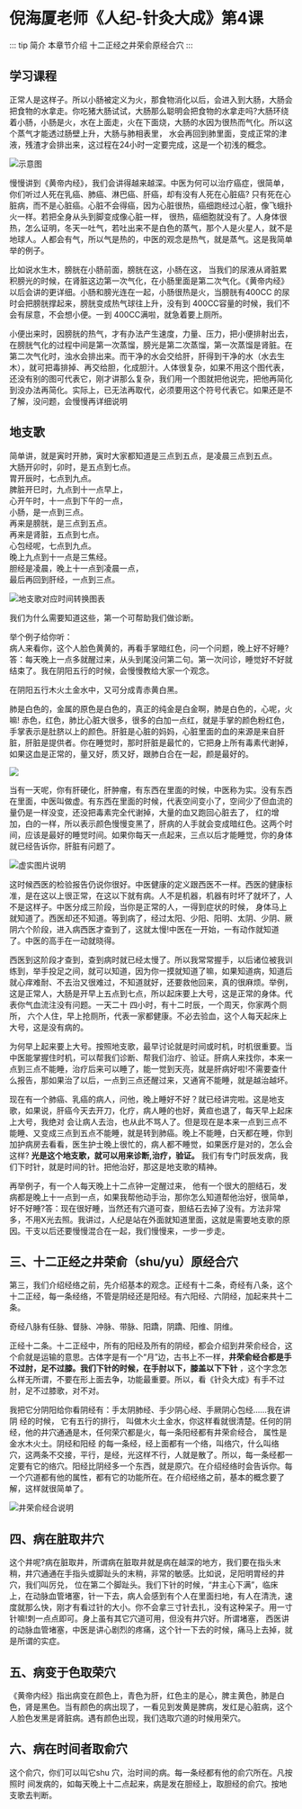 # 倪海厦老师《人纪-针灸大成》第4课
 
::: tip 简介
 本章节介绍  十二正经之井荣俞原经合穴
:::
## 学习课程
<xgplayer url="https://s3.ananas.chaoxing.com/video/f7/9b/3b/dcd26e931669e09114c6b19a1fa3bddb/sd.mp4" />
 
正常人是这样子。所以小肠被定义为火，那食物消化以后，会进入到大肠，大肠会把食物的水拿走。你吃猪大肠试试，大肠那么聪明会把食物的水拿走吗?大肠环绕着小肠，小肠是火，水在上面走，火在下面烧，大肠的水因为很热而气化。所以这个蒸气才能透过肠壁上升，大肠与肺相表里， 水会再回到肺里面，变成正常的津液，残渣才会排出来，这过程在24小时一定要完成，这是一个初浅的概念。

![示意图](https://p.cldisk.com/star3/origin/36db0249d5f2c0e3c27569d1f879e50b.png)

 慢慢讲到《黄帝内经》，我们会讲得越来越深。中医为何可以治疗癌症，很简单，你们听过人死在乳癌、肺癌、淋巴癌、肝癌，却有没有人死在心脏癌? 只有死在心脏病，而不是心脏癌。心脏不会得癌，因为心脏很热，癌细跑经过心脏，像飞蛾扑火一样。若把全身从头到脚变成像心脏一样， 很热，癌细胞就没有了。人身体很热，怎么证明，冬天一吐气，若吐出来不是白色的蒸气，那个人是火星人，就不是地球人。人都会有气，所以气是热的，中医的观念是热气，就是蒸气。这是我简单举的例子。  


比如说水生木，膀胱在小肠前面，膀胱在这，小肠在这， 当我们的尿液从肾脏累积膀光的时候，在肾脏这边第一次气化，在小肠里面是第二次气化。《黄帝内经》以后会讲的更详细。小肠和膀光连在一起，小肠很热是火，当膀胱有400CC 的尿时会把膀胱撑起来，膀胱变成热气球往上升，没有到 400CC容量的时候，我们不会有尿意，不会想小便。一到 400CC满啦，就急着要上厕所。


小便出来时，因膀胱的热气，才有办法产生速度，力量、压力，把小便排射出去，在膀胱气化的过程中间是第一次蒸馏，膀光是第二次蒸馏，第一次蒸馏是肾脏。在第二次气化时，浊水会排出来。而干净的水会交给肝，肝得到干净的水（水去生木），就可把毒排掉、再交给胆，化成胆汁。人体很复杂，如果不用这个图代表，还没有别的图可代表它，刚才讲那么复杂，我们用一个图就把他说完，把他再简化到没办法再简化。实际上，已无法再取代，必须要用这个符号代表它。如果还是不了解，没问题，会慢慢再详细说明 
 
 
## 地支歌 
简单讲，就是寅时开肺，寅时大家都知道是三点到五点，是凌晨三点到五点。   
大肠开卯时，卯时，是五点到七点。   
胃开辰时，七点到九点。   
脾脏开巳时，九点到十一点早上，   
心开午时，十一点到下午的一点，   
小肠，是一点到三点。   
再来是膀胱，是三点到五点。   
再来是肾脏，五点到七点。   
心包经呢，七点到九点。   
晚上九点到十一点是三焦经。   
胆经是凌晨，晚上十一点到凌晨一点，   
最后再回到肝经，一点到三点。

![地支歌对应时间转换图表](https://p.cldisk.com/star3/origin/f1f61a7579c8355abe44eafebd53a86a.png)

我们为什么需要知道这些，第一个可帮助我们做诊断。  

 举个例子给你听：   
 病人来看你，这个人脸色黄黄的，再看手掌暗红色，问一个问题，晚上好不好睡?    
 答：每天晚上一点多就醒过来，从头到尾没问第二句。第一次问诊，睡觉好不好就结束了。我在阴阳五行的时候，会慢慢教给大家一个观念。  

<div class="text-success  ">
在阴阳五行木火土金水中，又可分成青赤黄白黑。    
</div>

肺是白色的，金属的原色是白色的，真正的纯金是白金啊，肺是白色的，心呢，火嘛! 赤色，红色，肺比心脏大很多，很多的白加一点红，就是手掌的颜色粉红色，手掌表示是肚脐以上的颜色。肝脏是心脏的妈妈，心脏里面的血的来源是来自肝脏，肝脏是提供者。你在睡觉时，那时肝脏是最忙的，它把身上所有毒素代谢掉，如果这血是正常的，量又好，质又好，跟肺白合在一起，颜是最好的。 

![](https://p.cldisk.com/star3/origin/679ca5ca9339f73882ef8265b3d5d967.png)

当有一天呢，你有肝硬化，肝肿瘤，有东西在里面的时候，中医称为实。没有东西在里面，中医叫做虚。有东西在里面的时候，代表空间变小了，空间少了但血流的量仍是一样没变，还没把毒素完全代谢掉，大量的血又跑回心脏去了， 红的增加，白的一样，所以表示颜色慢慢变黑了，肝病的人手就会变成暗红色。这两个时间，应该是最好的睡觉时间。如果你每天一点起来，三点以后才能睡觉，你的身体就已经告诉你，肝脏有问题了。  

![虚实图片说明](https://p.cldisk.com/star3/origin/daaa67d03760b2ed5d84b56b08b59f4b.png)

这时候西医的检验报告仍说你很好。中医健康的定义跟西医不一样。西医的健康标准，是在这以上很正常，在这以下就有病。人不是机器，机器有时坏了就坏了，人不是这样子。中医分成三阶段，当你是正常的人，一得到症状的时候， 身体马上就知道了。西医却还不知道。等到病了，经过太阳、少阳、阳明、太阴、少阴、厥阴六个阶段，进入病西医才查到了，这就太慢!中医在一开始，一有动作就知道了。中医的高手在一动就晓得。  


西医到这阶段才查到，查到病时就已经太慢了。所以我常常握手，以后诸位被我训练到，举手投足之间，就可以知道，因为你一摸就知道了嘛，如果知道病，知道后就心痒难耐、不去治又很难过，不知道就好，还要救他回来，真的很麻烦。举例，这是正常人，大肠是开早上五点到七点，所以起床要上大号，这是正常的身体。代表你气血流注没有问题。一天二十 四小时，有十二时辰，一个周天，你家两个厕所， 六个人住，早上抢厕所，代表一家都健康。不必去验血，这个人每天起床上大号，这是没有病的。 


为何早上起来要上大号。按照地支歌，最早讨论就是时间或时机，时机很重要。当中医能掌握住时机，可以帮我们诊断、帮我们治疗、验证。肝病人来找你，本来一点到三点不能睡，治疗后来可以睡了，能一觉到天亮，就是肝病好啦!不需要查什么报告，那如果治了以后，一点到三点还醒过来，又通宵不能睡，就是越治越坏。  


现在有一个肺癌、乳癌的病人，问他，晚上睡好不好？就已经讲完啦。这是地支歌，如果说，肝癌今天去开刀，化疗，病人睡的也好，黄疸也退了，每天早上起床上大号，我绝对 会让病人去治，也从此不骂人了。但是现在是本来一点到三点不能睡、又变成三点到五点不能睡，就是转到肺癌。晚上不能睡，白天都在睡，你到加护病房去看看，医生护士晚上很忙的，病人都不睡觉，如果医疗是对的，怎么会这样? **<span class="text-danger">光是这个地支歌，就可以用来诊断,治疗，验证。</span>**  我们有专门时辰发病，我们下时针，就是时间的针。把他治好，那这是地支歌的精神。  


再举例子，有一个人每天晚上十二点钟一定醒过来， 他有一个很大的胆结石，发病都是晚上十一点到一点，如果我帮他动手治，那你怎么知道帮他治好，很简单，好不好睡?答：现在很好睡，当然还有穴道可查，胆结石去掉了没有。方法非常多，不用X光去照。我讲过，人纪是站在外面就知道里面，这就是需要地支歌的原因。干支以后还要慢慢混合在一起，我们慢慢来，一步一步走。


## 三、十二正经之井荣俞（shu/yu）原经合穴


第三，我们介绍经络之前，先介绍基本的观念。正经有十二条，奇经有八条，这个十二正经，每一条经络，不管是阴经还是阳经。有六阳经、六阴经，加起来共十二条。    

奇经八脉有任脉、督脉、冲脉、带脉、阳蹻，阴蹻、阳维、阴维。    

正经十二条。十二正经中，所有的阳经及所有的阴经，都会介绍到井荣俞经合，这个俞就是运输的意思。古体字是有一个“月”边，古书上不一样，**<span class="text-important">井荣俞经合都是手不过肘，足不过膝。我们下针的时候，在手肘以下，膝盖以下下针</span>** ，这个字念怎么样无所谓，不要在形上面去争，功能最重要。所以，看《针灸大成》有手不过肘，足不过膝歌，对不对。   


 我把它分阴阳给你看阴经有：手太阴肺经、手少阴心经、手厥阴心包经……我在讲阴 经的时候， 它有五行的排行， 叫做木火土金水，你这样看就很清楚。任何的阴经，他的井穴通通是木，任何荣穴都是火，每一条阳经都有井荣俞经合， 属性是金水木火土。阴经和阳经 的每一条经，经上面都有一个络，叫络穴，什么叫络穴，这两条不交接，平行，是经，光这样不行，人就是散了。所以，每一条经都一定要有它的络穴。阳经比阴经多一个东西，就是原穴。在介绍经络时会告诉你。每一个穴道都有他的属性，都有它的功能所在。在介绍经络之前，基本的概念要了解，这样就很简单了。  

![井荣俞经合说明](https://p.cldisk.com/star3/origin/81c942ac29a4b54b5d47e377a76842ac.png)

## 四、病在脏取井穴     


这个井呢?病在脏取井，所谓病在脏取井就是病在越深的地方，我们要在指头末稍，井穴通通在手指头或脚趾头的末稍，非常的敏感。比如说，足阳明胃经的井穴，我们叫厉兑， 位在第二个脚趾头。我们下针的时候，“井主心下满”，临床上，在动脉血管堵塞，针一下去，病人会感到有个人在里面扫地，有人在清洗，速度就那么快，刚才有看过针的大小。你不会拿三寸针去扎，没有这种呆子。用一寸针嘛!刺一点点即可。身上虽有其它穴道可用，但没有井穴好。所谓堵塞， 西医讲的动脉血管堵塞，中医是讲心剧烈的疼痛，这个针一下去的时候，痛马上去掉，就是所谓的实症。
 

## 五、病变于色取荣穴

《黄帝内经》指出病变在颜色上，青色为肝，红色主的是心，脾主黄色，肺是白色，肾是黑色。当有颜色的病出现了，一看见到发黄是脾病，发红是心脏病，这个人脸色发黑是肾脏病。遇有颜色出现，我们选取穴道的时候用荣穴。


## 六、病在时间者取俞穴  


这个俞穴，你们可以叫它shu 穴，治时间的病。每一条经都有他的俞穴所在。凡按照时 间发病的，如每天晚上十二点起来，病是发在胆经上，取胆经的俞穴。按地支歌去判断。

 